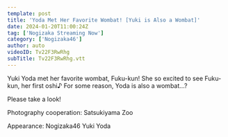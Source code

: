 ```yaml
---
template: post
title: 'Yoda Met Her Favorite Wombat! [Yuki is Also a Wombat]'
date: 2024-01-20T11:00:24Z
tag: ['Nogizaka Streaming Now']
category: ['Nogizaka46']
author: auto 
videoID: Tv22F3RwRhg
subTitle: Tv22F3RwRhg.vtt
---
```

Yuki Yoda met her favorite wombat, Fuku-kun! She so excited to see Fuku-kun, her first oshi♪ For some reason, Yoda is also a wombat...?

Please take a look!

Photography cooperation: Satsukiyama Zoo

Appearance: Nogizaka46 Yuki Yoda
